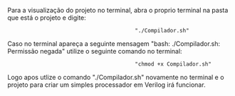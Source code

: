 Para a visualização do projeto no terminal, abra o proprio terminal na pasta que está o projeto e digite:
                                            
                                            "./Compilador.sh"

Caso no terminal apareça a seguinte mensagem "bash: ./Compilador.sh: Permissão negada" utilize o seguinte comando no terminal:

                                            "chmod +x Compilador.sh"

Logo apos utlize o comando "./Compilador.sh" novamente no terminal e o projeto para criar um simples processador em Verilog irá funcionar.
